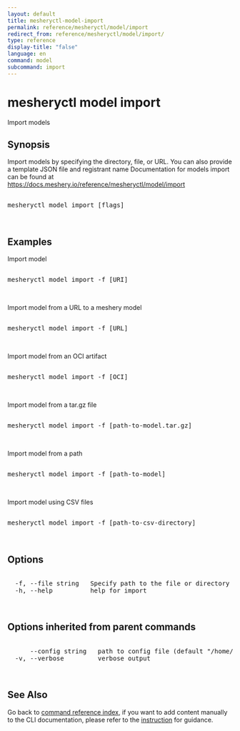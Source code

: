 ```yaml
---
layout: default
title: mesheryctl-model-import
permalink: reference/mesheryctl/model/import
redirect_from: reference/mesheryctl/model/import/
type: reference
display-title: "false"
language: en
command: model
subcommand: import
---
```


# mesheryctl model import

Import models

## Synopsis

Import models by specifying the directory, file, or URL. You can also provide a template JSON file and registrant name
Documentation for models import can be found at https://docs.meshery.io/reference/mesheryctl/model/import
<pre class='codeblock-pre'>
<div class='codeblock'>
mesheryctl model import [flags]

</div>
</pre> 

## Examples

Import model
<pre class='codeblock-pre'>
<div class='codeblock'>
mesheryctl model import -f [URI]

</div>
</pre> 

Import model from a URL to a meshery model
<pre class='codeblock-pre'>
<div class='codeblock'>
mesheryctl model import -f [URL]

</div>
</pre> 

Import model from an OCI artifact
<pre class='codeblock-pre'>
<div class='codeblock'>
mesheryctl model import -f [OCI]

</div>
</pre> 

Import model from a tar.gz file
<pre class='codeblock-pre'>
<div class='codeblock'>
mesheryctl model import -f [path-to-model.tar.gz]

</div>
</pre> 

Import model from a path
<pre class='codeblock-pre'>
<div class='codeblock'>
mesheryctl model import -f [path-to-model]

</div>
</pre> 

Import model using CSV files
<pre class='codeblock-pre'>
<div class='codeblock'>
mesheryctl model import -f [path-to-csv-directory]

</div>
</pre> 

## Options

<pre class='codeblock-pre'>
<div class='codeblock'>
  -f, --file string   Specify path to the file or directory
  -h, --help          help for import

</div>
</pre>

## Options inherited from parent commands

<pre class='codeblock-pre'>
<div class='codeblock'>
      --config string   path to config file (default "/home/runner/.meshery/config.yaml")
  -v, --verbose         verbose output

</div>
</pre>

## See Also

Go back to [command reference index](/reference/mesheryctl/), if you want to add content manually to the CLI documentation, please refer to the [instruction](/project/contributing/contributing-cli#preserving-manually-added-documentation) for guidance.
